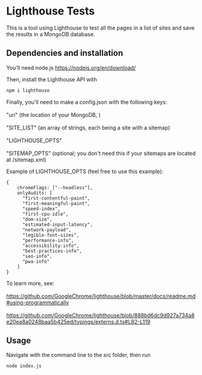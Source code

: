 # Lighthouse Tests

This is a tool using Lighthouse to test all the pages in a list of sites and save the results in a MongoDB database.

## Dependencies and installation

You'll need node.js https://nodejs.org/en/download/

Then, install the Lighthouse API with

```bash
npm i lighthouse
```

Finally, you'll need to make a config.json with the following keys:<br/><br/>
"uri" (the location of your MongoDB, )<br/><br/>
"SITE_LIST" (an array of strings, each being a site with a sitemap)<br/><br/>
"LIGHTHOUSE_OPTS"<br/><br/>
"SITEMAP_OPTS" (optional; you don't need this if your sitemaps are located at /sitemap.xml)

Example of LIGHTHOUSE_OPTS (feel free to use this example):

    {
        chromeFlags: ["--headless"],
        onlyAudits: [
          "first-contentful-paint",
          "first-meaningful-paint",
          "speed-index",
          "first-cpu-idle",
          "dom-size",
          "estimated-input-latency",
          "network-payload",
          "legible-font-sizes",
          "performance-info",
          "accessibility-info",
          "best-practices-info",
          "seo-info",
          "pwa-info"
        ]
    }

To learn more, see:<br/><br/>
https://github.com/GoogleChrome/lighthouse/blob/master/docs/readme.md#using-programmatically <br/><br/>
https://github.com/GoogleChrome/lighthouse/blob/888bd6dc9d927a734a8e20ea8a0248baa5b425ed/typings/externs.d.ts#L82-L119

## Usage
Navigate with the command line to the src folder, then run
```bash
node index.js
```